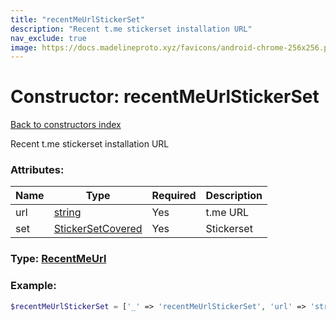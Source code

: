 ```yaml
---
title: "recentMeUrlStickerSet"
description: "Recent t.me stickerset installation URL"
nav_exclude: true
image: https://docs.madelineproto.xyz/favicons/android-chrome-256x256.png
---
```

# Constructor: recentMeUrlStickerSet  
[Back to constructors index](/API_docs/constructors/index.md)



Recent t.me stickerset installation URL

### Attributes:

| Name     |    Type       | Required | Description |
|----------|---------------|----------|-------------|
|url|[string](/API_docs/types/string.md) | Yes|t.me URL|
|set|[StickerSetCovered](/API_docs/types/StickerSetCovered.md) | Yes|Stickerset|



### Type: [RecentMeUrl](/API_docs/types/RecentMeUrl.md)


### Example:

```php
$recentMeUrlStickerSet = ['_' => 'recentMeUrlStickerSet', 'url' => 'string', 'set' => StickerSetCovered];
```  
